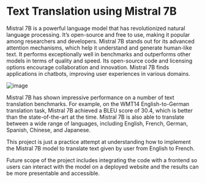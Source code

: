 # Text Translation using Mistral 7B 

Mistral 7B is a powerful language model that has revolutionized natural language processing. It’s open-source and free to use, making it popular among researchers and developers. Mistral 7B stands out for its advanced attention mechanisms, which help it understand and generate human-like text. It performs exceptionally well in benchmarks and outperforms other models in terms of quality and speed. Its open-source code and licensing options encourage collaboration and innovation. Mistral 7B finds applications in chatbots, improving user experiences in various domains.

![image](https://github.com/yashar1908/Text-translation-using-Mistral-7B/assets/73465642/a658ce9d-3f2e-485a-9fd7-1d5d7da4b2fe)

Mistral 7B has shown impressive performance on a number of text translation benchmarks. For example, on the WMT14 English-to-German translation task, Mistral 7B achieved a BLEU score of 30.4, which is better than the state-of-the-art at the time. Mistral 7B is also able to translate between a wide range of languages, including English, French, German, Spanish, Chinese, and Japanese.


This project is just a practice attempt at understanding how to implement the Mistral 7B model to translate text given by user from English to French.

Future scope of the project includes integrating the code with a frontend so users can interact with the model on a deployed website and the results can be more presentable and accessible. 
